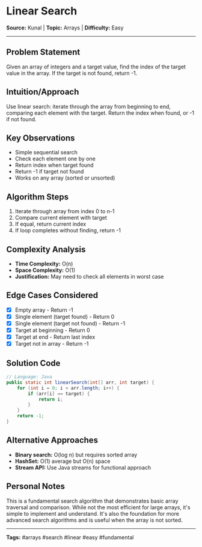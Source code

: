 # Linear Search

**Source:** Kunal | **Topic:** Arrays | **Difficulty:** Easy  

---

## Problem Statement
Given an array of integers and a target value, find the index of the target value in the array. If the target is not found, return -1.

## Intuition/Approach
Use linear search: iterate through the array from beginning to end, comparing each element with the target. Return the index when found, or -1 if not found.

## Key Observations
- Simple sequential search
- Check each element one by one
- Return index when target found
- Return -1 if target not found
- Works on any array (sorted or unsorted)

## Algorithm Steps
1. Iterate through array from index 0 to n-1
2. Compare current element with target
3. If equal, return current index
4. If loop completes without finding, return -1

## Complexity Analysis
- **Time Complexity:** O(n)
- **Space Complexity:** O(1)
- **Justification:** May need to check all elements in worst case

## Edge Cases Considered
- [x] Empty array - Return -1
- [x] Single element (target found) - Return 0
- [x] Single element (target not found) - Return -1
- [x] Target at beginning - Return 0
- [x] Target at end - Return last index
- [x] Target not in array - Return -1

## Solution Code

```java
// Language: Java
public static int linearSearch(int[] arr, int target) {
    for (int i = 0; i < arr.length; i++) {
        if (arr[i] == target) {
            return i;
        }
    }
    return -1;
}
```

## Alternative Approaches
- **Binary search:** O(log n) but requires sorted array
- **HashSet:** O(1) average but O(n) space
- **Stream API:** Use Java streams for functional approach

## Personal Notes
This is a fundamental search algorithm that demonstrates basic array traversal and comparison. While not the most efficient for large arrays, it's simple to implement and understand. It's also the foundation for more advanced search algorithms and is useful when the array is not sorted.

---
**Tags:** #arrays #search #linear #easy #fundamental
